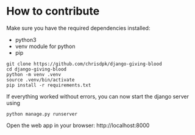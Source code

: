 # How to contribute

Make sure you have the required dependencies installed:
- python3
- venv module for python
- pip


```
git clone https://github.com/chrisdpk/django-giving-blood
cd django-giving-blood
python -m venv .venv
source .venv/bin/activate
pip install -r requirements.txt
```

If everything worked without errors, you can now start the django server using

```python manage.py runserver```

Open the web app in your browser: http://localhost:8000
